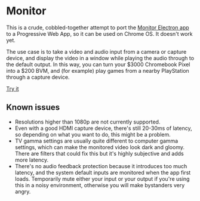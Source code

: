 # Monitor
 This is a crude, cobbled-together attempt to port the [Monitor Electron app](https://github.com/robisaacnz/monitor) to a Progressive Web App, so it can be used on Chrome OS. It doesn't work yet.
 
 The use case is to take a video and audio input from a camera or capture device, and display the video in a window while playing the audio through to the default output. In this way, you can turn your $3000 Chromebook Pixel into a $200 BVM, and (for example) play games from a nearby PlayStation through a capture device.

 <a class="buttons github" href="https://github.com/robisaacnz/monitor-pwa/app.html">Try it</a>
 
## Known issues
* Resolutions higher than 1080p are not currently supported.
* Even with a good HDMI capture device, there's still 20-30ms of latency, so depending on what you want to do, this might be a problem.
* TV gamma settings are usually quite different to computer gamma settings, which can make the monitored video look dark and gloomy. There are filters that could fix this but it's highly subjective and adds more latency.
* There's no audio feedback protection because it introduces too much latency, and the system default inputs are monitored when the app first loads. Temporarily mute either your input or your output if you're using this in a noisy environment, otherwise you will make bystanders very angry.